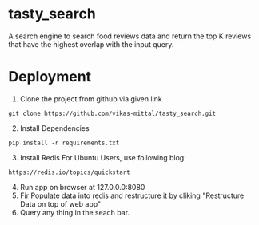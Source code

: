 # tasty_search
A search engine to search food reviews data and return the top K reviews that have the highest overlap with the input query.

# Deployment

1) Clone the project from github via given link
```
git clone https://github.com/vikas-mittal/tasty_search.git
```
2) Install Dependencies
```
pip install -r requirements.txt
```
3) Install Redis
For Ubuntu Users, use following blog:
```
https://redis.io/topics/quickstart
```
4) Run app on browser at 127.0.0.0:8080
5) Fir Populate data into redis and restructure it by cliking "Restructure Data on top of web app"
6) Query any thing in the seach bar.

